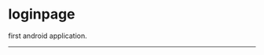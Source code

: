 # loginpage

first android application.
*******************************************************************************************************************************************
